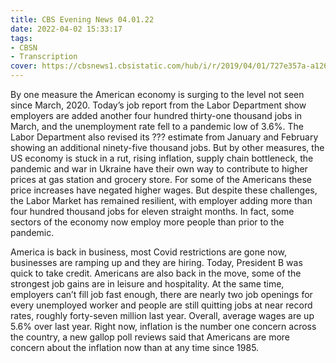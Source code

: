```yaml
---
title: CBS Evening News 04.01.22
date: 2022-04-02 15:33:17
tags:
- CBSN
- Transcription
cover: https://cbsnews1.cbsistatic.com/hub/i/r/2019/04/01/727e357a-a126-4138-a2c5-4d3222669d57/thumbnail/640x360/3ff2761028dc5c65cc4f07acd54bcd5c/cbsn2-logo-1920x1080.jpg
---
```

By one measure the American economy is surging to the level not seen since March, 2020. Today’s job report from the Labor Department show employers are added another four hundred thirty-one thousand jobs in March, and the unemployment rate fell to a pandemic low of 3.6%. The Labor Department also revised its ??? estimate from January and February showing an additional ninety-five thousand jobs. But by other measures, the US economy is stuck in a rut, rising inflation, supply chain bottleneck, the pandemic and war in Ukraine have their own way to contribute to higher prices at gas station and grocery store. For some of the Americans these price increases have negated higher wages. But despite these challenges, the Labor Market has remained resilient, with employer adding more than four hundred thousand jobs for eleven straight months. In fact, some sectors of the economy now employ more people than prior to the pandemic.

America is back in business, most Covid restrictions are gone now, businesses are ramping up and they are hiring. Today, President B was quick to take credit. Americans are also back in the move, some of the strongest job gains are in leisure and hospitality. At the same time, employers can’t fill job fast enough, there are nearly two job openings for every unemployed worker and people are still quitting jobs at near record rates, roughly forty-seven million last year. Overall, average wages are up 5.6% over last year. Right now, inflation is the number one concern across the country, a new gallop poll reviews said that Americans are more concern about the inflation now than at any time since 1985.
